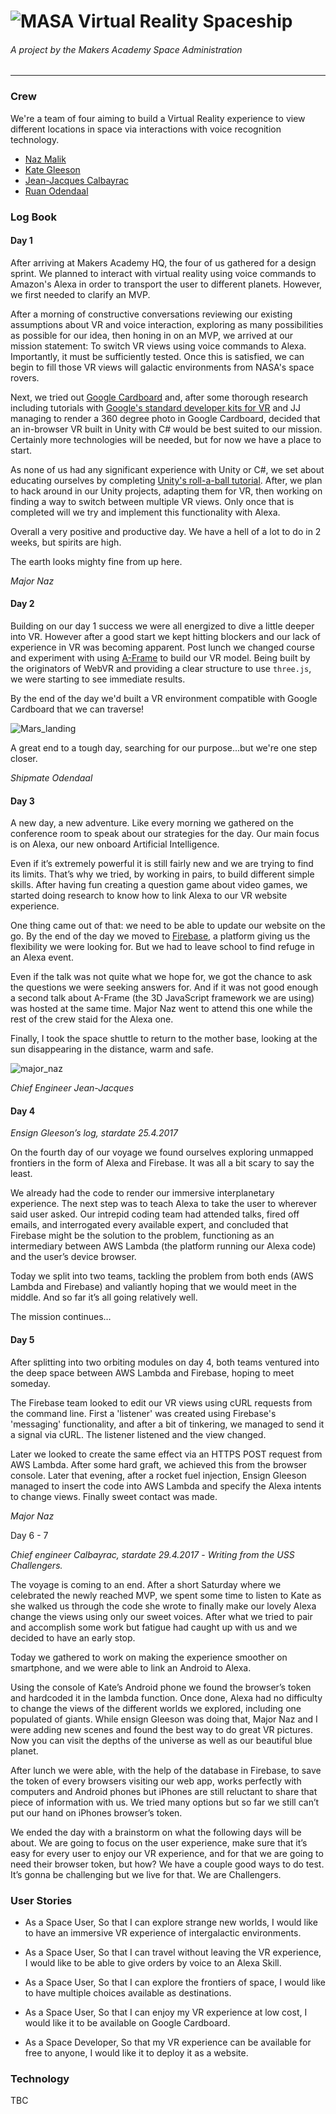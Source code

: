 #  ![MASA](public/images/Masa_small.jpg) Virtual Reality Spaceship
###### A project by the Makers Academy Space Administration
***

### Crew
We're a team of four aiming to build a Virtual Reality experience to view different locations in space via interactions with voice recognition technology.

- [Naz Malik](https://github.com/nazwhale)
- [Kate Gleeson](https://github.com/allbecauseyoutoldmeso)
- [Jean-Jacques Calbayrac](https://github.com/gekographe)
- [Ruan Odendaal](https://github.com/ruanodendaal)

### Log Book
#### Day 1
After arriving at Makers Academy HQ, the four of us gathered for a design sprint. We planned to interact with virtual reality using voice commands to Amazon's Alexa in order to transport the user to different planets. However, we first needed to clarify an MVP.

After a morning of constructive conversations reviewing our existing assumptions about VR and voice interaction, exploring as many possibilities as possible for our idea, then honing in on an MVP, we arrived at our mission statement: To switch VR views using voice commands to Alexa. Importantly, it must be sufficiently tested. Once this is satisfied, we can begin to fill those VR views will galactic environments from NASA's space rovers.

Next, we tried out [Google Cardboard](https://vr.google.com/cardboard/) and, after some thorough research including tutorials with [Google's standard developer kits for VR](https://developers.google.com/vr/cardboard/overview) and JJ managing to render a 360 degree photo in Google Cardboard, decided that an in-browser VR built in Unity with C# would be best suited to our mission. Certainly more technologies will be needed, but for now we have a place to start.

As none of us had any significant experience with Unity or C#, we set about educating ourselves by completing [Unity's roll-a-ball tutorial](https://unity3d.com/learn/tutorials/projects/roll-ball-tutorial). After, we plan to hack around in our Unity projects, adapting them for VR, then working on finding a way to switch between multiple VR views. Only once that is completed will we try and implement this functionality with Alexa.

Overall a very positive and productive day. We have a hell of a lot to do in 2 weeks, but spirits are high.

The earth looks mighty fine from up here.

*Major Naz*

#### Day 2
Building on our day 1 success we were all energized to dive a little deeper into VR. However after a good start we kept hitting blockers and our lack of experience in VR was becoming apparent. Post lunch we changed course and experiment with using [A-Frame](https://aframe.io) to build our VR model. Being built by the originators of WebVR and providing a clear structure to use `three.js`, we were starting to see immediate results.

By the end of the day we'd built a VR environment compatible with Google Cardboard that we can traverse!

 ![Mars_landing](public/images/vr_mars.png)

A great end to a tough day, searching for our purpose...but we're one step closer.

*Shipmate Odendaal*

#### Day 3
A new day, a new adventure. Like every morning we gathered on the conference room to speak about our strategies for the day. Our main focus is on Alexa, our new onboard Artificial Intelligence.

Even if it’s extremely powerful it is still fairly new and we are trying to find its limits. That’s why we tried, by working in pairs, to build different simple skills. After having fun creating a question game about video games, we started doing research to know how to link Alexa to our VR website experience.

One thing came out of that: we need to be able to update our website on the go. By the end of the day we moved to [Firebase](https://firebase.google.com/), a platform giving us the flexibility we were looking for. But we had to leave school to find refuge in an Alexa event.

Even if the talk was not quite what we hope for, we got the chance to ask the questions we were seeking answers for. And if it was not good enough a second talk about A-Frame (the 3D JavaScript framework we are using) was hosted at the same time. Major Naz went to attend this one while the rest of the crew staid for the Alexa one.

Finally, I took the space shuttle to return to the mother base, looking at the sun disappearing in the distance, warm and safe.

![major_naz](public/images/major_naz.jpg)

*Chief Engineer Jean-Jacques*

#### Day 4

*Ensign Gleeson’s log, stardate 25.4.2017*  

On the fourth day of our voyage we found ourselves exploring unmapped frontiers in the form of Alexa and Firebase.  It was all a bit scary to say the least.  

We already had the code to render our immersive interplanetary experience.  The next step was to teach Alexa to take the user to wherever said user asked.  Our intrepid coding team had attended talks, fired off emails, and interrogated every available expert, and concluded that Firebase might be the solution to the problem, functioning as an intermediary between AWS Lambda (the platform running our Alexa code) and the user’s device browser.

Today we split into two teams, tackling the problem from both ends (AWS Lambda and Firebase) and valiantly hoping that we would meet in the middle.  And so far it’s all going relatively well.

The mission continues…

#### Day 5

After splitting into two orbiting modules on day 4, both teams ventured into the deep space between AWS Lambda and Firebase, hoping to meet someday.

The Firebase team looked to edit our VR views using cURL requests from the command line. First a 'listener' was created using Firebase's 'messaging' functionality, and after a bit of tinkering, we managed to send it a signal via cURL. The listener listened and the view changed.

Later we looked to create the same effect via an HTTPS POST request from AWS Lambda. After some hard graft, we achieved this from the browser console. Later that evening, after a rocket fuel injection, Ensign Gleeson managed to insert the code into AWS Lambda and specify the Alexa intents to change views. Finally sweet contact was made. 

*Major Naz*

Day 6 - 7

*Chief engineer Calbayrac, stardate 29.4.2017* -
*Writing from the USS Challengers.*

The voyage is coming to an end. After a short Saturday where we celebrated the newly reached MVP, we spent some time to listen to Kate as she walked us through the code she wrote to finally make our lovely Alexa change the views using only our sweet voices. After what we tried to pair and accomplish some work but fatigue had caught up with us and we decided to have an early stop.

Today we gathered to work on making the experience smoother on smartphone, and we were able to link an Android to Alexa. 

Using the console of Kate’s Android phone we found the browser’s token and hardcoded it in the lambda function. Once done, Alexa had no difficulty to change the views of the different worlds we explored, including one populated of giants. While ensign Gleeson was doing that, Major Naz and I were adding new scenes and found the best way to do great VR pictures. Now you can visit the depths of the universe as well as our beautiful blue planet.

After lunch we were able, with the help of the database in Firebase, to save the token of every browsers visiting our web app, works perfectly with computers and Android phones but iPhones are still reluctant to share that piece of information with us. We tried many options but so far we still can’t put our hand on iPhones browser’s token. 

We ended the day with a brainstorm on what the following days will be about. We are going to focus on the user experience, make sure that it’s easy for every user to enjoy our VR experience, and for that we are going to need their browser token, but how? We have a couple good ways to do test. It’s gonna be challenging but we live for that. We are Challengers.

### User Stories

* As a Space User,
  So that I can explore strange new worlds,
  I would like to have an immersive VR experience of intergalactic environments.

* As a Space User,
  So that I can travel without leaving the VR experience,
  I would like to be able to give orders by voice to an Alexa Skill.

* As a Space User,
  So that I can explore the frontiers of space,
  I would like to have multiple choices available as destinations.

* As a Space User,
  So that I can enjoy my VR experience at low cost,
  I would like it to be available on Google Cardboard.

* As a Space Developer,
  So that my VR experience can be available for free to anyone,
  I would like it to deploy it as a website.

### Technology
TBC
